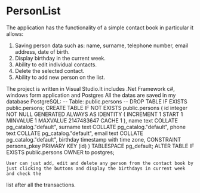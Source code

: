 # PersonList
The application has the functionality of a simple contact book in particular it allows:  
1. Saving person data such as: name, surname, telephone number, email address, date of birth.  
2. Display birthday in the current week.  
3. Ability to edit individual contacts.  
4. Delete the selected contact.  
5. Ability to add new person on the list.

The project is written in Visual Studio.It includes .Net Framework c#, windows form application and Postgres
All the datas are saved in my database PostgreSQL:
-- Table: public.persons
-- DROP TABLE IF EXISTS public.persons;
CREATE TABLE IF NOT EXISTS public.persons
(
    id integer NOT NULL GENERATED ALWAYS AS IDENTITY ( INCREMENT 1 START 1 MINVALUE 1 MAXVALUE 2147483647 CACHE 1 ),
    name text COLLATE pg_catalog."default",
    surname text COLLATE pg_catalog."default",
    phone text COLLATE pg_catalog."default",
    email text COLLATE pg_catalog."default",
    birthday timestamp with time zone,
    CONSTRAINT persons_pkey PRIMARY KEY (id)
)
TABLESPACE pg_default;
ALTER TABLE IF EXISTS public.persons
    OWNER to postgres;
    
    User can just add, edit and delete any person from the contact book by just clicking the buttons and display the birthdays in current week and check the 
list after all the transactions.
    
